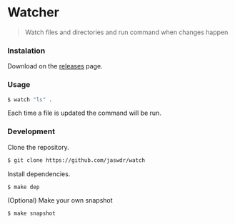 # Watcher
> Watch files and directories and run command when changes happen

### Instalation

Download on the [releases](https://github.com/jaswdr/watch/releases) page.

### Usage

```sh
$ watch "ls" .
```
Each time a file is updated the command will be run.

### Development

Clone the repository.

```sh
$ git clone https://github.com/jaswdr/watch
```

Install dependencies.

```sh
$ make dep
```

(Optional) Make your own snapshot

```sh
$ make snapshot
```

